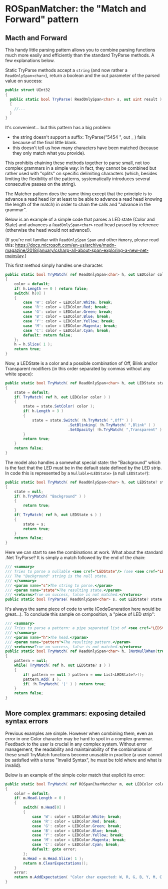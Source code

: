 # ROSpanMatcher: the "Match and Forward" pattern

## Macth and Forward
This handy little parsing pattern allows you to combine parsing functions much more easily and efficiently
than the standard TryParse methods. A few explanations below.

Static TryParse methods accept a `string` (and now rather a `ReadOnlySpan<char>`), return a boolean and the out
parameter of the parsed value on success: 

```csharp
public struct UInt32
{
  public static bool TryParse( ReadOnlySpan<char> s, out uint result )
  {
    //...
  }
}
```

It's convenient... but this pattern has a big problem: 
 - the string doesn't support a suffix: TryParse("5454 ", out _ ) fails because of the final little blank.
 - this doesn't tell us how many characters have been matched (because they only match what you provide).

This prohibits chaining these methods together to parse small, not too complex grammars in a simple way: in fact,
they cannot be combined but rather used with "splits" on specific delimiting characters (which, besides limiting the
flexibility of the patterns, systematically introduces several consecutive passes on the string).

The Matcher pattern does the same thing except that the principle is to advance a read head (or at least to be able to advance a
read head knowing the length of the match) in order to chain the calls and "advance in the grammar". 

Below is an example of a simple code that parses a LED state (Color and State) and advances a `ReadOnlySpan<char>` read head
passed by reference (otherwise the head would not advance!).

(If you're not familiar with `ReadOnlySpan` `Span` and other `Memory`, please read this: https://docs.microsoft.com/en-us/archive/msdn-magazine/2018/january/csharp-all-about-span-exploring-a-new-net-mainstay.)

This first method simply handles one character.

```csharp
public static bool TryMatch( ref ReadOnlySpan<char> h, out LEDColor color )
{
    color = default;
    if( h.Length == 0 ) return false;
    switch( h[0] )
    {
        case 'W': color = LEDColor.White; break;
        case 'R': color = LEDColor.Red; break;
        case 'G': color = LEDColor.Green; break;
        case 'B': color = LEDColor.Blue; break;
        case 'Y': color = LEDColor.Yellow; break;
        case 'M': color = LEDColor.Magenta; break;
        case 'C': color = LEDColor.Cyan; break;
        default: return false;
    };
    h = h.Slice( 1 );
    return true;
}
```

Now, a LEDState is a color and a possible combination of Off, Blink and/or Transparent modifiers (in this order separated by commas
without any white space):

```csharp
public static bool TryMatch( ref ReadOnlySpan<char> h, out LEDState state )
{
    state = default;
    if( TryMatch( ref h, out LEDColor color ) )
    {
        state = state.SetColor( color );
        if( h.Length > 3 )
        {
            state = state.Switch( !h.TryMatch( ",Off" ) )
                            .SetBlinking( !h.TryMatch( ",Blink" ) )
                            .SetOpacity( !h.TryMatch( ",Transparent" ) );
        }
        return true;
    }
    return false;
}
```

The model also handles a somewhat special state: the "Background" which is the fact that the LED must be in
the default state defined by the LED strip. In code this is represented by a `Nullable<LEDState>` (a null `LEDState?`):
```csharp
public static bool TryMatch( ref ReadOnlySpan<char> h, out LEDState? state )
{
    state = null;
    if( h.TryMatch( "Background" ) )
    {
        return true;
    }
    if( TryMatch( ref h, out LEDState s ) )
    {
        state = s;
        return true;
    }
    return false;
}
```

Here we can start to see the combinations at work.
What about the standard .Net TryParse? It is simply a match followed by the end of the chain:

```csharp
/// <summary>
/// Tries to parse a nullable <see cref="LEDState"/> (see <see cref="LEDExtensions.ToParseable(LEDState?)"/>).
/// The "Background" string is the null state.
/// </summary>
/// <param name="s">The string to parse.</param>
/// <param name="state">The resulting state.</param>
/// <returns>True on success, false is not matched.</returns>
public static bool TryParse( ReadOnlySpan<char> s, out LEDState? state ) => TryMatch( ref s, out state ) && s.IsEmpty;
```

It's always the same piece of code to write (CodeGeneration here would be great...).
To conclude this sample on composition, a "piece of LED strip":

```csharp
/// <summary>
/// Tries to parse a pattern: a pipe separated list of <see cref="LEDState?"/> (see <see cref="TryMatch(ref ReadOnlySpan{char}, out LEDState?)"/>).
/// </summary>
/// <param name="h">The head.</param>
/// <param name="pattern">The resulting pattern.</param>
/// <returns>True on success, false is not matched.</returns>
public static bool TryMatch( ref ReadOnlySpan<char> h, [NotNullWhen(true)]out List<LEDState?>? pattern )
{
    pattern = null;
    while( TryMatch( ref h, out LEDState? s ) )
    {
        if( pattern == null ) pattern = new List<LEDState?>();
        pattern.Add( s );
        if( !h.TryMatch( '|' ) ) return true;
    }
    return false;
}
```

## More complex grammars: exposing detailed syntax errors

Previous examples are simple. However when combining them, even an error in one Color character may be hard to spot in a complex
grammar. Feedback to the user is crucial in any complex system. Without error management, the readability and maintainability of
the combinations of these small TryMatch functions become unusable in practice (a user cannot be satisfied with a terse "Invalid Syntax",
he must be told where and what is invalid).

Below is an example of the simple color match that explicit its error:

```csharp
public static bool TryMatch( ref ROSpanCharMatcher m, out LEDColor color )
{
    color = default;
    if( m.Head.Length > 0 )
    {
        switch( m.Head[0] )
        {
            case 'W': color = LEDColor.White; break;
            case 'R': color = LEDColor.Red; break;
            case 'G': color = LEDColor.Green; break;
            case 'B': color = LEDColor.Blue; break;
            case 'Y': color = LEDColor.Yellow; break;
            case 'M': color = LEDColor.Magenta; break;
            case 'C': color = LEDColor.Cyan; break;
            default: goto error; 
        };
        m.Head = m.Head.Slice( 1 );
        return m.ClearExpectations();
    }
    error:
    return m.AddExpectation( "Color char expected: W, R, G, B, Y, M, C." );
}
```

